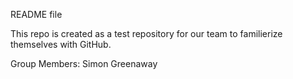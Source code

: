 README file

This repo is created as a test repository for our team to familierize themselves with GitHub. 

Group Members:
Simon Greenaway
